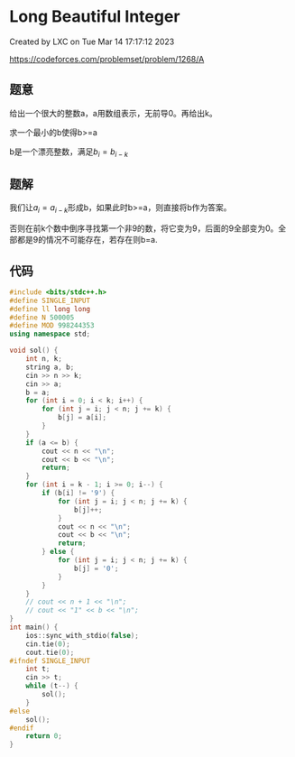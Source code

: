 # Long Beautiful Integer

Created by LXC on Tue Mar 14 17:17:12 2023

https://codeforces.com/problemset/problem/1268/A

## 题意

给出一个很大的整数a，a用数组表示，无前导0。再给出k。

求一个最小的b使得b>=a

b是一个漂亮整数，满足$b_i = b_{i-k}$

## 题解

我们让$a_i = a_{i-k}$形成b，如果此时b>=a，则直接将b作为答案。

否则在前k个数中倒序寻找第一个非9的数，将它变为9，后面的9全部变为0。全部都是9的情况不可能存在，若存在则b=a.

## 代码
``` cpp
#include <bits/stdc++.h>
#define SINGLE_INPUT
#define ll long long
#define N 500005
#define MOD 998244353
using namespace std;

void sol() {
    int n, k;
    string a, b;
    cin >> n >> k;
    cin >> a;
    b = a;
    for (int i = 0; i < k; i++) {
        for (int j = i; j < n; j += k) {
            b[j] = a[i];
        }
    }
    if (a <= b) {
        cout << n << "\n";
        cout << b << "\n";
        return;
    }
    for (int i = k - 1; i >= 0; i--) {
        if (b[i] != '9') {
            for (int j = i; j < n; j += k) {
                b[j]++;
            }
            cout << n << "\n";
            cout << b << "\n";
            return;
        } else {
            for (int j = i; j < n; j += k) {
                b[j] = '0';
            }
        }
    }
    // cout << n + 1 << "\n";
    // cout << "1" << b << "\n";
}
int main() {
    ios::sync_with_stdio(false);
    cin.tie(0);
    cout.tie(0);
#ifndef SINGLE_INPUT
    int t;
    cin >> t;
    while (t--) {
        sol();
    }
#else
    sol();
#endif
    return 0;
}
```